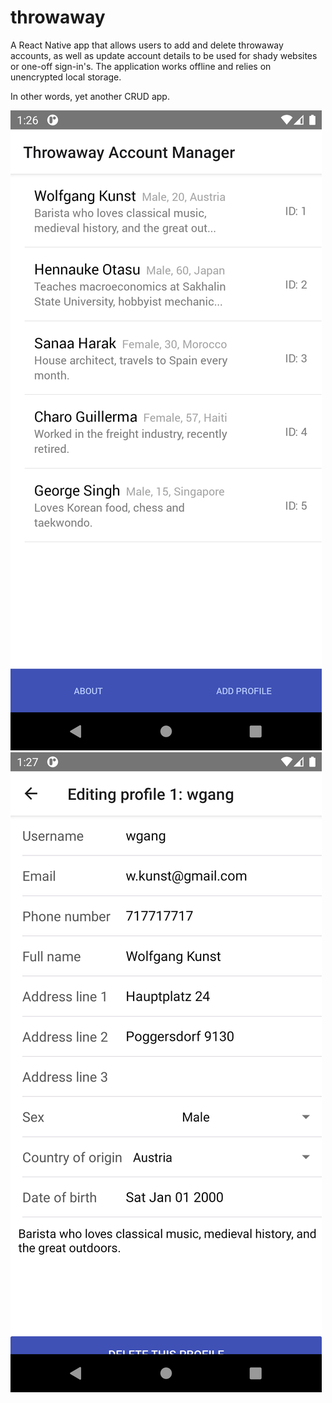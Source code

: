 # throwaway

A React Native app that allows users to add and delete throwaway accounts, as
well as update account details to be used for shady websites or one-off
sign-in's. The application works offline and relies on unencrypted local
storage.

In other words, yet another CRUD app.

![home screen](doc/home.png)
![edit screen](doc/edit.png)
